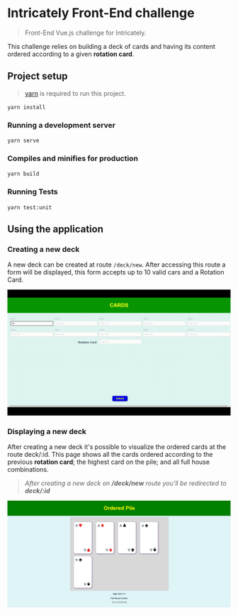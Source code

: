 # Intricately Front-End challenge

> Front-End Vue.js challenge for Intricately.

This challenge relies on building a deck of cards and having its content ordered according to a given **rotation card**.

## Project setup

> [yarn](https://classic.yarnpkg.com/lang/en/) is required to run this project.
```
yarn install
```

### Running a development server
```
yarn serve
```

### Compiles and minifies for production
```
yarn build
```

### Running Tests
```
yarn test:unit
```

## Using the application

### Creating a new deck

A new deck can be created at route <code>/deck/new</code>. After accessing this route a form will be displayed, this form accepts up to 10 valid cars and a Rotation Card.

![](frontend-test-create-deck-gif.gif)

### Displaying a new deck

After creating a new deck it's possible to visualize the ordered cards at the route deck/:id. This page shows all the cards ordered according to the previous **rotation card**; the highest card on the pile; and all full house combinations.

> *After creating a new deck on **/deck/new** route you'll be redirected to **deck/:id***

![](frontend-test-display-deck.png)


